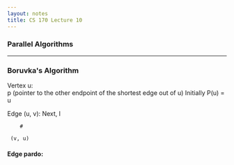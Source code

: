 ```yaml
---
layout: notes
title: CS 170 Lecture 10
---
```


### Parallel Algorithms

- - -

### Boruvka's Algorithm

Vertex u:     
   p (pointer to the other endpoint of the shortest edge out of u) 
   Initially P(u) = u

Edge (u, v):  Next, l

        #

     (v, u)

#### Edge pardo:
  
